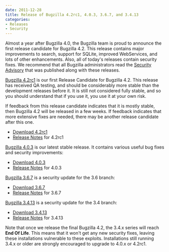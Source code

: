 ```yaml
---
date: 2011-12-28
title: Release of Bugzilla 4.2rc1, 4.0.3, 3.6.7, and 3.4.13
categories:
- Releases
- Security
---
```


Almost a year after Bugzilla 4.0, the Bugzilla team is proud to announce the first release candidate for Bugzilla 4.2. This release contains major improvements to search, support for SQLite, improved WebServices, and lots of other enhancements. Also, all of today's releases contain security fixes. We recommend that all Bugzilla administrators read the [Security Advisory](/security/3.4.12/) that was published along with these releases.

[Bugzilla 4.2rc1](/releases/4.2/) is our first Release Candidate for Bugzilla 4.2\. This release has received QA testing, and should be considerably more stable than the development releases before it. It is still not considered fully stable, and so you should understand that if you use it, you use it at your own risk.

If feedback from this release candidate indicates that it is mostly stable, then Bugzilla 4.2 will be released in a few weeks. If feedback indicates that more extensive fixes are needed, there may be another release candidate after this one.

*   [Download 4.2rc1](/download/#v42)
*   [Release Notes](/releases/4.2/) for 4.2rc1

[Bugzilla 4.0.3](/releases/4.0.3/) is our latest stable release. It contains various useful bug fixes and security improvements:

*   [Download 4.0.3](/download/#v40)
*   [Release Notes](/releases/4.0.3/) for 4.0.3

[Bugzilla 3.6.7](/releases/3.6.7/) is a security update for the 3.6 branch:

*   [Download 3.6.7](/download/#v36)
*   [Release Notes](/releases/3.6.7/) for 3.6.7

[Bugzilla 3.4.13](/releases/3.4.13/) is a security update for the 3.4 branch:

*   [Download 3.4.13](/download/#v34)
*   [Release Notes](/releases/3.4.13/) for 3.4.13

Note that once we release the final Bugzilla 4.2, the 3.4.x series will reach **End Of Life**. This means that it won't get any new security fixes, leaving these installations vulnerable to these exploits. Installations still running 3.4.x or older are strongly encouraged to upgrade to 4.0.x or 4.2rc1.

